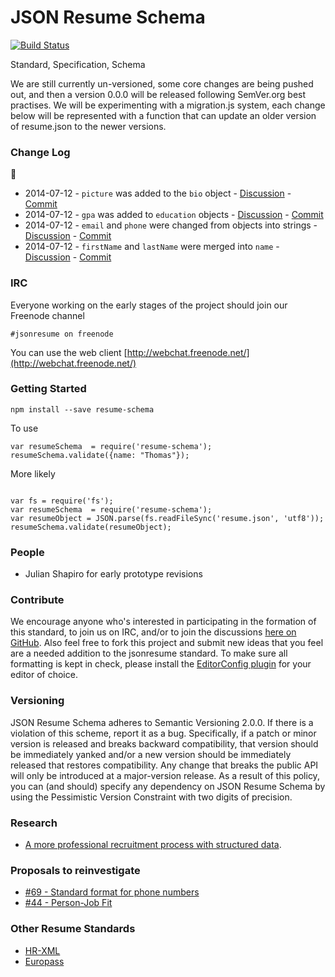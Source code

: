 JSON Resume Schema
======

[![Build Status](https://api.travis-ci.org/jsonresume/resume-schema.svg)](http://travis-ci.org/jsonresume/resume-schema)

Standard, Specification, Schema

We are still currently un-versioned, some core changes are being pushed out, and then a version 0.0.0 will be released following SemVer.org best practises. We will be experimenting with a migration.js system, each change below will be represented with a function that can update an older version of resume.json to the newer versions.

### Change Log

* 2014-07-12 - `picture` was added to the `bio` object - [Discussion](https://github.com/jsonresume/resume-schema/issues/29) - [Commit](https://github.com/jsonresume/resume-schema/pull/80)
* 2014-07-12 - `gpa` was added to `education` objects - [Discussion](https://github.com/jsonresume/resume-schema/issues/7) - [Commit](https://github.com/jsonresume/resume-schema/pull/97)
* 2014-07-12 - `email` and `phone` were changed from objects into strings - [Discussion](https://github.com/jsonresume/resume-schema/issues/27) - [Commit](https://github.com/jsonresume/resume-schema/pull/98)
* 2014-07-12 - `firstName` and `lastName` were merged into `name` - [Discussion](https://github.com/jsonresume/resume-schema/issues/4) - [Commit](https://github.com/jsonresume/resume-schema/commit/717b2a525f4f42e9994c54bfa3cdbe0cea5776a6)

### IRC

Everyone working on the early stages of the project should join our Freenode channel

```
#jsonresume on freenode
```

You can use the web client [http://webchat.freenode.net/](http://webchat.freenode.net/)


### Getting Started

```
npm install --save resume-schema
```

To use

```
var resumeSchema  = require('resume-schema');
resumeSchema.validate({name: "Thomas"});
```

More likely

```

var fs = require('fs');
var resumeSchema  = require('resume-schema');
var resumeObject = JSON.parse(fs.readFileSync('resume.json', 'utf8'));
resumeSchema.validate(resumeObject);
```

### People

* Julian Shapiro for early prototype revisions

### Contribute

We encourage anyone who's interested in participating in the formation of this standard, to join us on IRC, and/or to join the discussions [here on GitHub](https://github.com/jsonresume/resume-schema/issues). Also feel free to fork this project and submit new ideas that you feel are a needed addition to the jsonresume standard. To make sure all formatting is kept in check, please install the [EditorConfig plugin](http://editorconfig.org/) for your editor of choice.

### Versioning

JSON Resume Schema adheres to Semantic Versioning 2.0.0. If there is a violation of
this scheme, report it as a bug. Specifically, if a patch or minor version is
released and breaks backward compatibility, that version should be immediately
yanked and/or a new version should be immediately released that restores
compatibility. Any change that breaks the public API will only be introduced at
a major-version release. As a result of this policy, you can (and should)
specify any dependency on JSON Resume Schema by using the Pessimistic Version
Constraint with two digits of precision.

### Research

- [A more professional recruitment process with structured data](/research/A%20more%20professional%20recruitment%20process%20with%20structured%20CV%20data.pdf).

### Proposals to reinvestigate

* [#69 - Standard format for phone numbers](https://github.com/jsonresume/resume-schema/issues/69)
* [#44 - Person-Job Fit ](https://github.com/jsonresume/resume-schema/issues/44)


### Other Resume Standards
* [HR-XML](https://hr-xml.site-ym.com/store/default.aspx?)
* [Europass](http://europass.cedefop.europa.eu/en/about)
